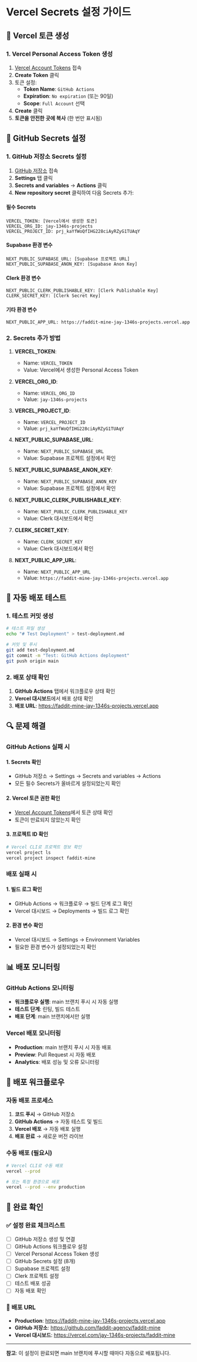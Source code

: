 # Vercel Secrets 설정 가이드

## 🔐 Vercel 토큰 생성

### 1. Vercel Personal Access Token 생성

1. [Vercel Account Tokens](https://vercel.com/account/tokens) 접속
2. **Create Token** 클릭
3. 토큰 설정:
   - **Token Name**: `GitHub Actions`
   - **Expiration**: `No expiration` (또는 90일)
   - **Scope**: `Full Account` 선택
4. **Create** 클릭
5. **토큰을 안전한 곳에 복사** (한 번만 표시됨)

## 🔧 GitHub Secrets 설정

### 1. GitHub 저장소 Secrets 설정

1. [GitHub 저장소](https://github.com/faddit-agency/faddit-mine) 접속
2. **Settings** 탭 클릭
3. **Secrets and variables** → **Actions** 클릭
4. **New repository secret** 클릭하여 다음 Secrets 추가:

#### 필수 Secrets

```
VERCEL_TOKEN: [Vercel에서 생성한 토큰]
VERCEL_ORG_ID: jay-1346s-projects
VERCEL_PROJECT_ID: prj_kaYfWoQfIHG228ciAyRZyG1TUAqY
```

#### Supabase 환경 변수
```
NEXT_PUBLIC_SUPABASE_URL: [Supabase 프로젝트 URL]
NEXT_PUBLIC_SUPABASE_ANON_KEY: [Supabase Anon Key]
```

#### Clerk 환경 변수
```
NEXT_PUBLIC_CLERK_PUBLISHABLE_KEY: [Clerk Publishable Key]
CLERK_SECRET_KEY: [Clerk Secret Key]
```

#### 기타 환경 변수
```
NEXT_PUBLIC_APP_URL: https://faddit-mine-jay-1346s-projects.vercel.app
```

### 2. Secrets 추가 방법

1. **VERCEL_TOKEN**:
   - Name: `VERCEL_TOKEN`
   - Value: Vercel에서 생성한 Personal Access Token

2. **VERCEL_ORG_ID**:
   - Name: `VERCEL_ORG_ID`
   - Value: `jay-1346s-projects`

3. **VERCEL_PROJECT_ID**:
   - Name: `VERCEL_PROJECT_ID`
   - Value: `prj_kaYfWoQfIHG228ciAyRZyG1TUAqY`

4. **NEXT_PUBLIC_SUPABASE_URL**:
   - Name: `NEXT_PUBLIC_SUPABASE_URL`
   - Value: Supabase 프로젝트 설정에서 확인

5. **NEXT_PUBLIC_SUPABASE_ANON_KEY**:
   - Name: `NEXT_PUBLIC_SUPABASE_ANON_KEY`
   - Value: Supabase 프로젝트 설정에서 확인

6. **NEXT_PUBLIC_CLERK_PUBLISHABLE_KEY**:
   - Name: `NEXT_PUBLIC_CLERK_PUBLISHABLE_KEY`
   - Value: Clerk 대시보드에서 확인

7. **CLERK_SECRET_KEY**:
   - Name: `CLERK_SECRET_KEY`
   - Value: Clerk 대시보드에서 확인

8. **NEXT_PUBLIC_APP_URL**:
   - Name: `NEXT_PUBLIC_APP_URL`
   - Value: `https://faddit-mine-jay-1346s-projects.vercel.app`

## 🚀 자동 배포 테스트

### 1. 테스트 커밋 생성

```bash
# 테스트 파일 생성
echo "# Test Deployment" > test-deployment.md

# 커밋 및 푸시
git add test-deployment.md
git commit -m "Test: GitHub Actions deployment"
git push origin main
```

### 2. 배포 상태 확인

1. **GitHub Actions** 탭에서 워크플로우 상태 확인
2. **Vercel 대시보드**에서 배포 상태 확인
3. **배포 URL**: https://faddit-mine-jay-1346s-projects.vercel.app

## 🔍 문제 해결

### GitHub Actions 실패 시

#### 1. Secrets 확인
- GitHub 저장소 → Settings → Secrets and variables → Actions
- 모든 필수 Secrets가 올바르게 설정되었는지 확인

#### 2. Vercel 토큰 권한 확인
- [Vercel Account Tokens](https://vercel.com/account/tokens)에서 토큰 상태 확인
- 토큰이 만료되지 않았는지 확인

#### 3. 프로젝트 ID 확인
```bash
# Vercel CLI로 프로젝트 정보 확인
vercel project ls
vercel project inspect faddit-mine
```

### 배포 실패 시

#### 1. 빌드 로그 확인
- GitHub Actions → 워크플로우 → 빌드 단계 로그 확인
- Vercel 대시보드 → Deployments → 빌드 로그 확인

#### 2. 환경 변수 확인
- Vercel 대시보드 → Settings → Environment Variables
- 필요한 환경 변수가 설정되었는지 확인

## 📊 배포 모니터링

### GitHub Actions 모니터링
- **워크플로우 실행**: main 브랜치 푸시 시 자동 실행
- **테스트 단계**: 린팅, 빌드 테스트
- **배포 단계**: main 브랜치에서만 실행

### Vercel 배포 모니터링
- **Production**: main 브랜치 푸시 시 자동 배포
- **Preview**: Pull Request 시 자동 배포
- **Analytics**: 배포 성능 및 오류 모니터링

## 🔄 배포 워크플로우

### 자동 배포 프로세스
1. **코드 푸시** → GitHub 저장소
2. **GitHub Actions** → 자동 테스트 및 빌드
3. **Vercel 배포** → 자동 배포 실행
4. **배포 완료** → 새로운 버전 라이브

### 수동 배포 (필요시)
```bash
# Vercel CLI로 수동 배포
vercel --prod

# 또는 특정 환경으로 배포
vercel --prod --env production
```

## 🎯 완료 확인

### ✅ 설정 완료 체크리스트

- [ ] GitHub 저장소 생성 및 연결
- [ ] GitHub Actions 워크플로우 설정
- [ ] Vercel Personal Access Token 생성
- [ ] GitHub Secrets 설정 (8개)
- [ ] Supabase 프로젝트 설정
- [ ] Clerk 프로젝트 설정
- [ ] 테스트 배포 성공
- [ ] 자동 배포 확인

### 🚀 배포 URL
- **Production**: https://faddit-mine-jay-1346s-projects.vercel.app
- **GitHub 저장소**: https://github.com/faddit-agency/faddit-mine
- **Vercel 대시보드**: https://vercel.com/jay-1346s-projects/faddit-mine

---

**참고**: 이 설정이 완료되면 main 브랜치에 푸시할 때마다 자동으로 배포됩니다. 